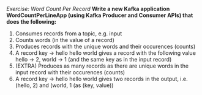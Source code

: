 *Exercise: Word Count Per Record*
**Write a new Kafka application WordCountPerLineApp (using Kafka Producer and Consumer APIs) that does the following:**

1. Consumes records from a topic, e.g. input
1. Counts words (in the value of a record)
1. Produces records with the unique words and their occurences (counts)
1. A record key -> hello hello world gives a record with the following value hello -> 2, world -> 1 (and the same key as in the input record)
1. (EXTRA) Produces as many records as there are unique words in the input record with their occurences (counts)
1. A record key -> hello hello world gives two records in the output, i.e. (hello, 2) and (world, 1 (as (key, value))

